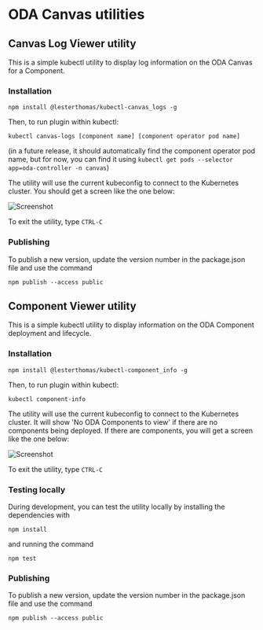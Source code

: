 # ODA Canvas utilities

## Canvas Log Viewer utility

This is a simple kubectl utility to display log information on the ODA Canvas for a Component.

### Installation

```
npm install @lesterthomas/kubectl-canvas_logs -g
```


Then, to run plugin within kubectl:

```
kubectl canvas-logs [component name] [component operator pod name]
```
(in a future release, it should automatically find the component operator pod name, but for now, you can find it using `kubectl get pods --selector app=oda-controller -n canvas`)

The utility will use the current kubeconfig to connect to the Kubernetes cluster. You should get a screen like the one below:

![Screenshot](canvas-log-viewer.png)

To exit the utility, type `CTRL-C`



### Publishing

To publish a new version, update the version number in the package.json file and use the command

```
npm publish --access public
```




## Component Viewer utility

This is a simple kubectl utility to display information on the ODA Component deployment and lifecycle.

### Installation

```
npm install @lesterthomas/kubectl-component_info -g
```


Then, to run plugin within kubectl:

```
kubectl component-info
```


The utility will use the current kubeconfig to connect to the Kubernetes cluster. It will show 'No ODA Components to view' if there are no components being deployed. If there are components, you will get a screen like the one below:

![Screenshot](component-viewer.png)

To exit the utility, type `CTRL-C`


### Testing locally

During development, you can test the utility locally by installing the dependencies with

```
npm install
```

and running the command

```
npm test
```

### Publishing

To publish a new version, update the version number in the package.json file and use the command

```
npm publish --access public
```
